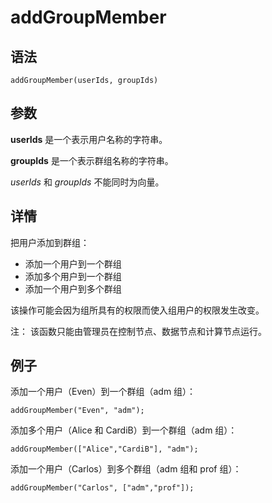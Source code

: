 # addGroupMember

## 语法

`addGroupMember(userIds, groupIds)`

## 参数

**userIds** 是一个表示用户名称的字符串。

**groupIds** 是一个表示群组名称的字符串。

*userIds* 和 *groupIds* 不能同时为向量。

## 详情

把用户添加到群组：

* 添加一个用户到一个群组
* 添加多个用户到一个群组
* 添加一个用户到多个群组

该操作可能会因为组所具有的权限而使入组用户的权限发生改变。

注： 该函数只能由管理员在控制节点、数据节点和计算节点运行。

## 例子

添加一个用户（Even）到一个群组（adm 组）：

```
addGroupMember("Even", "adm");
```

添加多个用户（Alice 和 CardiB）到一个群组（adm 组）：

```
addGroupMember(["Alice","CardiB"], "adm");
```

添加一个用户（Carlos）到多个群组（adm 组和 prof 组）：

```
addGroupMember("Carlos", ["adm","prof"]);
```

